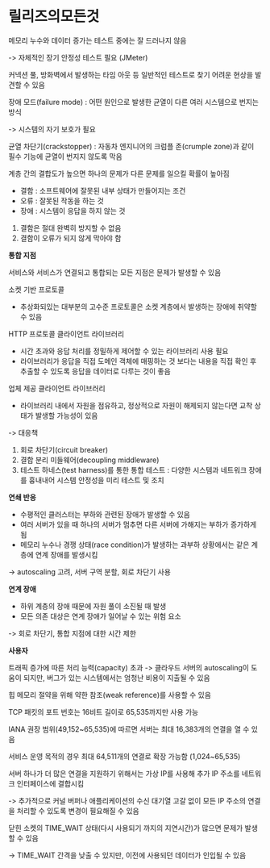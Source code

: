 # 릴리즈의모든것

메모리 누수와 데이터 증가는 테스트 중에는 잘 드러나지 않음

-> 자체적인 장기 안정성 테스트 필요 (JMeter)

커넥션 풀, 방화벽에서 발생하는 타임 아웃 등 일반적인 테스트로 찾기 어려운 현상을 발견할 수 있음

장애 모드(failure mode) : 어떤 원인으로 발생한 균열이 다른 여러 시스템으로 번지는 방식

-> 시스템의 자기 보호가 필요

균열 차단기(crackstopper) : 자동차 엔지니어의 크럼플 존(crumple zone)과 같이 필수 기능에 균열이 번지지 않도록 막음

계층 간의 결합도가 높으면 하나의 문제가 다른 문제를 일으킬 확률이 높아짐

- 결함 : 소프트웨어에 잘못된 내부 상태가 만들어지는 조건
- 오류 : 잘못된 작동을 하는 것
- 장애 : 시스템이 응답을 하지 않는 것

1. 결함은 절대 완벽히 방지할 수 없음
2. 결함이 오류가 되지 않게 막아야 함

**통합 지점** 

서비스와 서비스가 연결되고 통합되는 모든 지점은 문제가 발생할 수 있음

소켓 기반 프로토콜
- 추상화되있는 대부분의 고수준 프로토콜은 소켓 계층에서 발생하는 장애에 취약할 수 있음

HTTP 프로토콜 클라이언트 라이브러리

- 시간 초과와 응답 처리를 정밀하게 제어할 수 있는 라이브러리 사용 필요
- 라이브러리가 응답을 직접 도메인 객체에 매핑하는 것 보다는 내용을 직접 확인 후 추출할 수 있도록 응답을 데이터로 다루는 것이 좋음

업체 제공 클라이언트 라이브러리
- 라이브러리 내에서 자원을 점유하고, 정상적으로 자원이 해제되지 않는다면 교착 상태가 발생할 가능성이 있음

-> 대응책

1. 회로 차단기(circuit breaker)
2. 결합 분리 미들웨어(decoupling middleware)
3. 테스트 하네스(test harness)를 통한 통합 테스트 : 다양한 시스템과 네트워크 장애를 흉내내어 시스템 안정성을 미리 테스트 및 조치

**연쇄 반응**
- 수평적인 클러스터는 부하와 관련된 장애가 발생할 수 있음
- 여러 서버가 있을 때 하나의 서버가 멈추면 다른 서버에 가해지는 부하가 증가하게 됨
- 메모리 누수나 경쟁 상태(race condition)가 발생하는 과부하 상황에서는 같은 계층에 연계 장애를 발생시킴

-> autoscaling 고려, 서버 구역 분할, 회로 차단기 사용

**연계 장애**

- 하위 계층의 장애 때문에 자원 풀이 소진될 때 발생
- 모든 의존 대상은 연계 장애가 일어날 수 있는 위험 요소

-> 회로 차단기, 통합 지점에 대한 시간 제한

**사용자**

트래픽 증가에 따른 처리 능력(capacity) 초과
-> 클라우드 서버의 autoscaling이 도움이 되지만, 버그가 있는 시스템에서는 엄청난 비용이 지출될 수 있음

힙 메모리 절약을 위해 약한 참조(weak reference)를 사용할 수 있음

TCP 패킷의 포트 번호는 16비트 길이로 65,535까지만 사용 가능 

IANA 권장 범위(49,152~65,535)에 따르면 서버는 최대 16,383개의 연결을 열 수 있음

서비스 운영 목적의 경우 최대 64,511개의 연결로 확장 가능함 (1,024~65,535)

서버 하나가 더 많은 연결을 지원하기 위해서는 가상 IP를 사용해 추가 IP 주소를 네트워크 인터페이스에 결합시킴

-> 추가적으로 커널 버퍼나 애플리케이션의 수신 대기열 고갈 없이 모든 IP 주소의 연결을 처리할 수 있도록 변경이 필요해질 수 있음

닫힌 소켓의 TIME_WAIT 상태(다시 사용되기 까지의 지연시간)가 많으면 문제가 발생할 수 있음

-> TIME_WAIT 간격을 낮출 수 있지만, 이전에 사용되던 데이터가 인입될 수 있음





